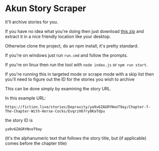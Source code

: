 # Akun Story Scraper

It'll archive stories for you.

If you have no idea what you're doing then just download [this zip](https://github.com/Fiddlekins/akun-story-scraper/releases/download/1.4.0/akun-story-scraper.1.4.0.zip) and extract it in a nice friendly location like your desktop.

Otherwise clone the project, do an npm install, it's pretty standard.

If you're on windows just run `run.cmd` and follow the prompts.

If you're on linux then run the tool with `node index.js` or `npm run start`.

If you're running this in targeted mode or scrape mode with a skip list then you'll need to figure out the ID for the stories you wish to archive

This can be done simply by examining the story URL.

In this example URL:
```
https://fiction.live/stories/Depravity/ya9v6ZAGRYNnoT9ay/Chapter-7-The-Chapter-With-Horse-Cocks/EvqrzX67ry8KaTdpu
```
the story ID is
```
ya9v6ZAGRYNnoT9ay
```

(it's the alphanumeric text that follows the story title, but (if applicable) comes before the chapter title)
